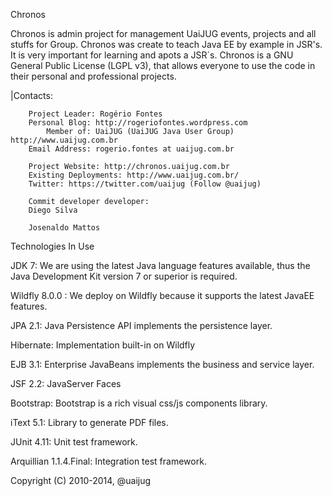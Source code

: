 Chronos


Chronos is admin project for management UaiJUG events, projects and all stuffs for Group. Chronos was create to teach Java EE by example in JSR's. It is  very important for learning and apots a JSR`s. Chronos is a GNU General Public License (LGPL v3), that allows everyone to use the code in their personal and professional projects.

|Contacts:

       	Project Leader: Rogério Fontes
        Personal Blog: http://rogeriofontes.wordpress.com
            Member of: UaiJUG (UaiJUG Java User Group) http://www.uaijug.com.br
        Email Address: rogerio.fontes at uaijug.com.br

      	Project Website: http://chronos.uaijug.com.br
       	Existing Deployments: http://www.uaijug.com.br/
        Twitter: https://twitter.com/uaijug (Follow @uaijug)

        Commit developer developer:
        Diego Silva 

        Josenaldo Mattos

Technologies In Use

JDK 7: We are using the latest Java language features available, thus the Java Development Kit version 7 or superior is required.

Wildfly 8.0.0 : We deploy on Wildfly because it supports the latest JavaEE features.

JPA 2.1: Java Persistence API implements the persistence layer.

Hibernate: Implementation built-in on Wildfly

EJB 3.1: Enterprise JavaBeans implements the business and service layer.

JSF 2.2: JavaServer Faces

Bootstrap: Bootstrap is a rich visual css/js components library.

iText 5.1: Library to generate PDF files.

JUnit 4.11: Unit test framework.

Arquillian 1.1.4.Final: Integration test framework.

Copyright (C) 2010-2014, @uaijug
